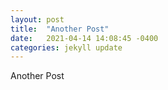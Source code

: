 ```yaml
---
layout: post
title:  "Another Post"
date:   2021-04-14 14:08:45 -0400
categories: jekyll update
---
```


Another Post

[jekyll-docs]: https://jekyllrb.com/docs/home
[jekyll-gh]:   https://github.com/jekyll/jekyll
[jekyll-talk]: https://talk.jekyllrb.com/
